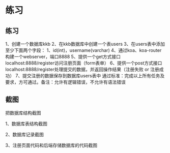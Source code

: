 # 练习



## 练习

1、创建一个数据库kkb
2、在kkb数据库中创建一个表users
3、在users表中添加至少下面两个字段：
    1、id(int)，username(varchar)
4、通过koa、koa-router构建一个webserver，端口8888
5、提供一个get方式接口localhost:8888/register访问注册页面（form表单）
6、提供一个post方式接口localhost:8888/register处理提交的数据，并返回操作结果（注册失败 or 注册成功）
7、提交注册的数据保存到数据库users表中
通过标准：完成以上所有任务及要求，方可通过。备注：允许有逻辑错误，不允许有语法错误



## 截图

把数据库结构截图

1、数据库表结构截图

2、数据库记录截图

3、注册页面代码和后端存储数据库的代码截图